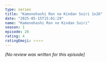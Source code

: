 ```yaml
---
type: series
title: "Kamonohashi Ron no Kindan Suiri 1x26"
date: "2025-05-15T15:01:29"
name: "Kamonohashi Ron no Kindan Suiri"
season: 1
episode: 26
rating: 4
ratingEmoji: ⭐️⭐️⭐️⭐️
---
```


*[No review was written for this episode]*
